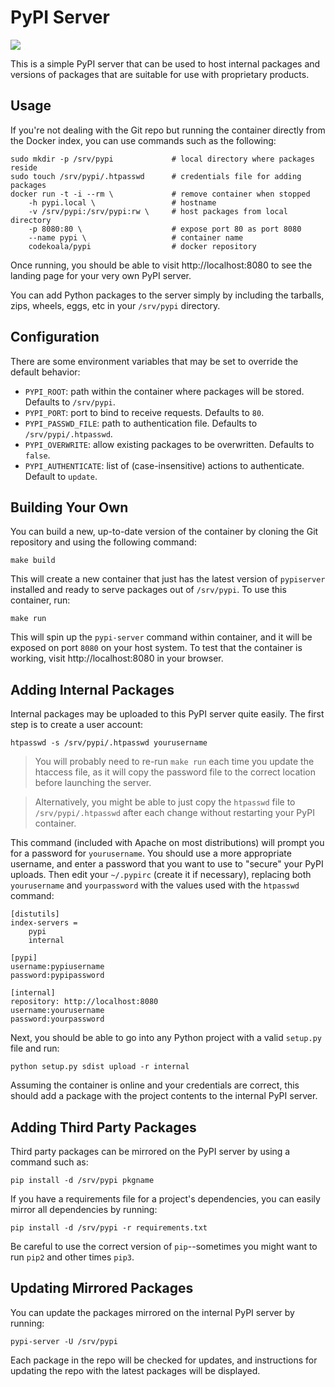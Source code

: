 PyPI Server
===========

[![](https://images.microbadger.com/badges/image/codekoala/pypi.svg)](https://microbadger.com/images/codekoala/pypi "Get your own image badge on microbadger.com")

This is a simple PyPI server that can be used to host internal packages and
versions of packages that are suitable for use with proprietary products.

Usage
-----

If you're not dealing with the Git repo but running the container directly from
the Docker index, you can use commands such as the following:

    sudo mkdir -p /srv/pypi             # local directory where packages reside
    sudo touch /srv/pypi/.htpasswd      # credentials file for adding packages
    docker run -t -i --rm \             # remove container when stopped
        -h pypi.local \                 # hostname
        -v /srv/pypi:/srv/pypi:rw \     # host packages from local directory
        -p 8080:80 \                    # expose port 80 as port 8080
        --name pypi \                   # container name
        codekoala/pypi                  # docker repository

Once running, you should be able to visit http://localhost:8080 to see the
landing page for your very own PyPI server.

You can add Python packages to the server simply by including the tarballs,
zips, wheels, eggs, etc in your `/srv/pypi` directory.

Configuration
-------------

There are some environment variables that may be set to override the default
behavior:

* ``PYPI_ROOT``: path within the container where packages will be stored.
  Defaults to ``/srv/pypi``.
* ``PYPI_PORT``: port to bind to receive requests. Defaults to ``80``.
* ``PYPI_PASSWD_FILE``: path to authentication file. Defaults to
  ``/srv/pypi/.htpasswd``.
* ``PYPI_OVERWRITE``: allow existing packages to be overwritten. Defaults to
  ``false``.
* ``PYPI_AUTHENTICATE``: list of (case-insensitive) actions to authenticate.
  Default to `update`.

Building Your Own
-----------------

You can build a new, up-to-date version of the container by cloning the Git
repository and using the following command:

    make build

This will create a new container that just has the latest version of
`pypiserver` installed and ready to serve packages out of `/srv/pypi`. To use
this container, run:

    make run

This will spin up the `pypi-server` command within container, and it will be
exposed on port `8080` on your host system. To test that the container is
working, visit http://localhost:8080 in your browser.

Adding Internal Packages
------------------------

Internal packages may be uploaded to this PyPI server quite easily. The first
step is to create a user account:

    htpasswd -s /srv/pypi/.htpasswd yourusername

> You will probably need to re-run `make run` each time you update the
htaccess file, as it will copy the password file to the correct location
before launching the server.

> Alternatively, you might be able to just copy the `htpasswd` file to
`/srv/pypi/.htpasswd` after each change without restarting your PyPI
container.

This command (included with Apache on most distributions) will prompt you for a
password for `yourusername`. You should use a more appropriate username, and
enter a password that you want to use to "secure" your PyPI uploads. Then edit
your `~/.pypirc` (create it if necessary), replacing both `yourusername` and
`yourpassword` with the values used with the `htpasswd` command:

    [distutils]
    index-servers =
        pypi
        internal

    [pypi]
    username:pypiusername
    password:pypipassword

    [internal]
    repository: http://localhost:8080
    username:yourusername
    password:yourpassword

Next, you should be able to go into any Python project with a valid
`setup.py` file and run:

    python setup.py sdist upload -r internal

Assuming the container is online and your credentials are correct, this should
add a package with the project contents to the internal PyPI server.

Adding Third Party Packages
---------------------------

Third party packages can be mirrored on the PyPI server by using a command such
as:

    pip install -d /srv/pypi pkgname

If you have a requirements file for a project's dependencies, you can easily
mirror all dependencies by running:

    pip install -d /srv/pypi -r requirements.txt

Be careful to use the correct version of `pip`--sometimes you might want to run
`pip2` and other times `pip3`.

Updating Mirrored Packages
--------------------------

You can update the packages mirrored on the internal PyPI server by running:

    pypi-server -U /srv/pypi

Each package in the repo will be checked for updates, and instructions for
updating the repo with the latest packages will be displayed.
